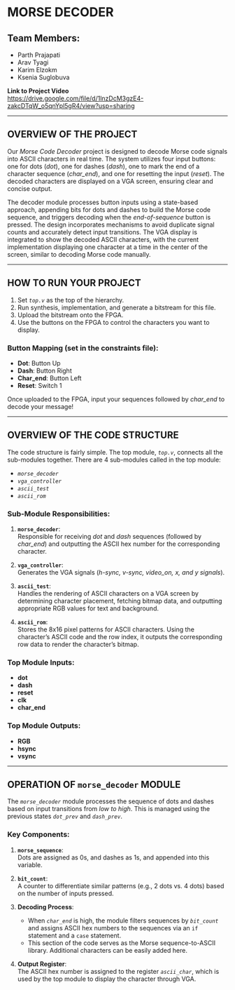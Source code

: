 # MORSE DECODER

## Team Members:
- Parth Prajapati  
- Arav Tyagi  
- Karim Elzokm  
- Ksenia Suglobuva  

**Link to Project Video**  
https://drive.google.com/file/d/1lnzDcM3gzE4-zakcDTqW_o5qnYpl5gR4/view?usp=sharing 

---

## OVERVIEW OF THE PROJECT

Our *Morse Code Decoder* project is designed to decode Morse code signals into ASCII characters in real time. The system utilizes four input buttons: one for dots (*dot*), one for dashes (*dash*), one to mark the end of a character sequence (*char_end*), and one for resetting the input (*reset*). The decoded characters are displayed on a VGA screen, ensuring clear and concise output.

The decoder module processes button inputs using a state-based approach, appending bits for dots and dashes to build the Morse code sequence, and triggers decoding when the *end-of-sequence* button is pressed. The design incorporates mechanisms to avoid duplicate signal counts and accurately detect input transitions. The VGA display is integrated to show the decoded ASCII characters, with the current implementation displaying one character at a time in the center of the screen, similar to decoding Morse code manually.

---

## HOW TO RUN YOUR PROJECT

1. Set *`top.v`* as the top of the hierarchy.  
2. Run synthesis, implementation, and generate a bitstream for this file.  
3. Upload the bitstream onto the FPGA.  
4. Use the buttons on the FPGA to control the characters you want to display.  

### Button Mapping (set in the constraints file):
- **Dot**: Button Up  
- **Dash**: Button Right  
- **Char_end**: Button Left  
- **Reset**: Switch 1  

Once uploaded to the FPGA, input your sequences followed by *char_end* to decode your message!

---

## OVERVIEW OF THE CODE STRUCTURE

The code structure is fairly simple. The top module, *`top.v`*, connects all the sub-modules together. There are 4 sub-modules called in the top module:  
- *`morse_decoder`*  
- *`vga_controller`*  
- *`ascii_test`*
- *`ascii_rom`*  

### Sub-Module Responsibilities:
1. **`morse_decoder`**:  
   Responsible for receiving *dot* and *dash* sequences (followed by *char_end*) and outputting the ASCII hex number for the corresponding character.  

2. **`vga_controller`**:  
   Generates the VGA signals (*h-sync, v-sync, video_on, x, and y signals*).  

3. **`ascii_test`**:  
   Handles the rendering of ASCII characters on a VGA screen by determining character placement, fetching bitmap data, and outputting appropriate RGB values for text and background.
4. **`ascii_rom`**:  
   Stores the 8x16 pixel patterns for ASCII characters. Using the character’s ASCII code and the row index, it outputs the corresponding row data to render the character’s bitmap.

### Top Module Inputs:
- **dot**  
- **dash**  
- **reset**  
- **clk**  
- **char_end**  

### Top Module Outputs:
- **RGB**  
- **hsync**  
- **vsync**  

---

## OPERATION OF `morse_decoder` MODULE

The *`morse_decoder`* module processes the sequence of dots and dashes based on input transitions from *low to high*. This is managed using the previous states *`dot_prev`* and *`dash_prev`*.  

### Key Components:
1. **`morse_sequence`**:  
   Dots are assigned as 0s, and dashes as 1s, and appended into this variable.  

2. **`bit_count`**:  
   A counter to differentiate similar patterns (e.g., 2 dots vs. 4 dots) based on the number of inputs pressed.  

3. **Decoding Process**:  
   - When *`char_end`* is high, the module filters sequences by *`bit_count`* and assigns ASCII hex numbers to the sequences via an `if` statement and a `case` statement.  
   - This section of the code serves as the Morse sequence-to-ASCII library. Additional characters can be easily added here.  

4. **Output Register**:  
   The ASCII hex number is assigned to the register *`ascii_char`*, which is used by the top module to display the character through VGA.  
